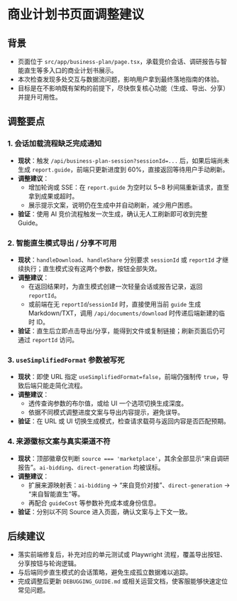 # 商业计划书页面调整建议

## 背景
- 页面位于 `src/app/business-plan/page.tsx`，承载竞价会话、调研报告与智能直生等多入口的商业计划书展示。
- 本次检查发现多处交互与数据流问题，影响用户拿到最终落地指南的体验。
- 目标是在不影响既有架构的前提下，尽快恢复核心功能（生成、导出、分享）并提升可用性。

## 调整要点

### 1. 会话加载流程缺乏完成通知
- **现状**：触发 `/api/business-plan-session?sessionId=...` 后，如果后端尚未生成 `report.guide`，前端只更新进度到 60%，直接返回等待用户手动刷新。
- **调整建议**：
  - 增加轮询或 SSE：在 `report.guide` 为空时以 5~8 秒间隔重新请求，直至拿到成果或超时。
  - 展示提示文案，说明仍在生成中并自动刷新，减少用户困惑。
- **验证**：使用 AI 竞价流程触发一次生成，确认无人工刷新即可收到完整 Guide。

### 2. 智能直生模式导出 / 分享不可用
- **现状**：`handleDownload`、`handleShare` 分别要求 `sessionId` 或 `reportId` 才继续执行；直生模式没有这两个参数，按钮全部失效。
- **调整建议**：
  - 在返回结果时，为直生模式创建一次轻量会话或报告记录，返回 `reportId`。
  - 或前端在无 `reportId`/`sessionId` 时，直接使用当前 `guide` 生成 Markdown/TXT，调用 `/api/documents/download` 时传递后端新建的临时 ID。
- **验证**：直生后立即点击导出/分享，能得到文件或复制链接；刷新页面后仍可通过 `reportId` 访问。

### 3. `useSimplifiedFormat` 参数被写死
- **现状**：即使 URL 指定 `useSimplifiedFormat=false`，前端仍强制传 `true`，导致后端只能走简化流程。
- **调整建议**：
  - 透传查询参数的布尔值，或给 UI 一个选项切换生成深度。
  - 依据不同模式调整进度文案与导出内容提示，避免误导。
- **验证**：在 URL 或 UI 切换生成模式，检查请求载荷与返回内容是否匹配预期。

### 4. 来源徽标文案与真实渠道不符
- **现状**：顶部徽章仅判断 `source === 'marketplace'`，其余全部显示“来自调研报告”。`ai-bidding`、`direct-generation` 均被误标。
- **调整建议**：
  - 扩展来源映射表：`ai-bidding` → “来自竞价对接”、`direct-generation` → “来自智能直生”等。
  - 再配合 `guideCost` 等参数补充成本或身份信息。
- **验证**：分别以不同 Source 进入页面，确认文案与上下文一致。

## 后续建议
- 落实前端修复后，补充对应的单元测试或 Playwright 流程，覆盖导出按钮、分享按钮与轮询逻辑。
- 与后端同步直生模式的会话策略，避免生成孤立数据难以追踪。
- 完成调整后更新 `DEBUGGING_GUIDE.md` 或相关运营文档，使客服能够快速定位常见问题。

